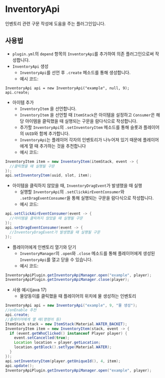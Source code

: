 # InventoryApi
인벤토리 관련 구문 작성에 도움을 주는 플러그인입니다.

## 사용법
- ```plugin.yml```의 ```depend``` 항목의 ```InventoryApi```를 추가하여 의존 플러그인으로써 작성합니다.
- ```InventoryApi``` 생성
  - ```InventoryApi```를 선언 후 ```.create``` 메소드를 통해 생성합니다.
  - 예시 코드:
```jave
InventoryApi api = new InventoryApi("example", null, 9);
api.create;
```
- 아이템 추가
  - ```InventoryItem``` 을 선언합니다.
  - ```InventoryItem``` 을 선언할 때 ```ItemStack```은 아이템을 설정하고 ```Consumer```은 해당 아이템을 클릭했을 때 실행되는 구문을 람다식으로 작성합니다.
  - 추가할 ```InventoryApi```의 ```.setInventoryItem``` 메소드를 통해 슬롯과 플레이어의 ```UUID```와 함께 추가합니다.
  - ```InventoryApi```는 플레이어 각자의 인벤토리가 나누어져 있기 때문에 플레이어에게 열 때 추가하는 것을 추천합니다
  - 예시 코드:
```java
InventoryItem item = new InventoryItem(itemStack, event -> {
  //클릭했을 때 실행될 구문
});
api.setInventoryItem(uuid, slot, item);
```
- 아이템을 클릭하지 않았을 때, ```InventoryDragEvent```가 발생했을 때 실행
  - 실행할 ```InventoryApi```의 ```.setClickAirEventConsumer```와 ```.setDragEventConsumer```을 통해 실행되는 구문을 람다식으로 작성합니다.
  - 예시 코드:
```java
api.setClickAirEventConsumer(event -> {
  //아이템을 클릭하지 않았을 때 실행될 구문
});
api.setDragEventConsumer(event -> {
  //InventoryDragEvent가 발생했을 때 실행될 구문
});
```
- 플레이어에게 인벤토리 열기와 닫기
  - ```InventoryManager```의 ```.open```와 ```.close``` 메소드를 통해 플레이어에게 생성된 ```InventoryApi```를 열고 닫을 수 있습니다.
  - 예시 코드:
```java
InventoryApiPlugin.getInventoryApiManager.open("example", player);
InventoryApiPlugin.getInventoryApiManager.close(player);
```
- 사용 예시(java 17)
  - 물양동이를 클릭했을 때 플레이어의 위치에 물 생성하는 인벤토리
```java
InventoryApi api = new InventoryApi("example", 9, "물 생성");
//onEnable 추천
api.create;
//플레이어에게 열 때(명령어 등)
ItemStack stack = new ItemStack(Material.WATER_BACKET);
InventoryItem item = new InventoryItem(stack, event -> {
  if (event.getWhoClicked() instanceof Player player) {
    event.setCancelled(true);
    Location location = player.getLocation;
    location.getBlock().setType(Material.WATER);
  }
});
api.setInventoryItem(player.getUniqueId(), 4, item);
api.update();
InventoryApiPlugin.getInventoryApiManager.open("example", player);
```
